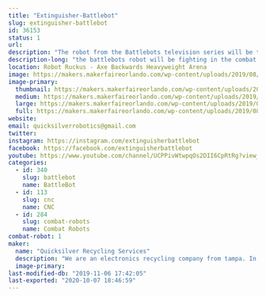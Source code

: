```yaml
---
title: "Extinguisher-Battlebot"
slug: extinguisher-battlebot
id: 36153
status: 1
url: 
description: "The robot from the Battlebots television series will be there for people to see and the builders to ask questions and participate in panels."
description-long: "the battlebots robot will be fighting in the combat arena under an alias"
location: Robot Ruckus - Axe Backwards Heavyweight Arena
image: https://makers.makerfaireorlando.com/wp-content/uploads/2019/08/Extinguisher-Team-S2019.jpg
image-primary:
  thumbnail: https://makers.makerfaireorlando.com/wp-content/uploads/2019/08/Extinguisher-Team-S2019-150x150.jpg
  medium: https://makers.makerfaireorlando.com/wp-content/uploads/2019/08/Extinguisher-Team-S2019-256x300.jpg
  large: https://makers.makerfaireorlando.com/wp-content/uploads/2019/08/Extinguisher-Team-S2019.jpg
  full: https://makers.makerfaireorlando.com/wp-content/uploads/2019/08/Extinguisher-Team-S2019.jpg
website: 
email: quicksilverrobotics@gmail.com
twitter: 
instagram: https://instagram.com/extinguisherbattlebot
facebook: https://facebook.com/extinguisherbattlebot
youtube: https://www.youtube.com/channel/UCPPivWtwpqOs2DII6CpRtRg?view_as=subscriber
categories:
  - id: 340
    slug: battlebot
    name: BattleBot
  - id: 113
    slug: cnc
    name: CNC
  - id: 284
    slug: combat-robots
    name: Combat Robots
combat-robot: 1
maker:
  name: "Quicksilver Recycling Services"
  description: "We are an electronics recycling company from tampa. In business for over 25 years we have properly disposed of electronic scrap. "
  image-primary: 
last-modified-db: "2019-11-06 17:42:05"
last-exported: "2020-10-07 18:46:59"
---
```

